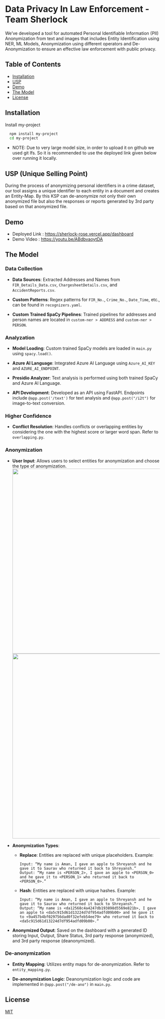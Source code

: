 
# Data Privacy In Law Enforcement - Team Sherlock

We’ve developed a tool for automated Personal Identifiable Information (PII) Anonymization from text and images that includes Entity Identification using NER, ML Models, Anonymization using different operators and De-Anonymization to ensure an effective law enforcement with public privacy.


## Table of Contents

- [Installation](#Installation)
- [USP](#USP)
- [Demo](#demo)
- [The Model](#The_Model)
- [License](#license)
## Installation

Install my-project

```bash
  npm install my-project
  cd my-project
```

- NOTE: Due to very large model size, in order to upload it on github we used git lfs. So it is recommended to use the deployed link given below over running it locally.
    
## USP (Unique Selling Point)

During the process of anonymizing personal identifiers in a crime dataset, our tool assigns a unique identifier to each entity in a document and creates an Entity-Map. By this KSP can de-anonymize not only their own anonymized file but also the responses or reports generated by 3rd party based on that anonymized file. 


## Demo

- Deployed Link :  https://sherlock-rose.vercel.app/dashboard
- Demo Video : https://youtu.be/ABdbvaoytDA


## The Model

### Data Collection

- **Data Sources**: Extracted Addresses and Names from `FIR_Details_Data.csv`, `ChargesheetDetails.csv`, and `AccidentReports.csv`.
  
- **Custom Patterns**: Regex patterns for `FIR_No.`, `Crime_No.`, `Date_Time`, etc., can be found in `recognizers.yaml`.

- **Custom Trained SpaCy Pipelines**: Trained pipelines for addresses and person names are located in `custom-ner > ADDRESS` and `custom-ner > PERSON`.

### Analyzation

- **Model Loading**: Custom trained SpaCy models are loaded in `main.py` using `spacy.load()`.

- **Azure AI Language**: Integrated Azure AI Language using `Azure_AI_KEY` and `AZURE_AI_ENDPOINT`.

- **Presidio Analyzer**: Text analysis is performed using both trained SpaCy and Azure AI Language.

- **API Development**: Developed as an API using FastAPI. Endpoints include `@app.post('/text')` for text analysis and `@app.post("/i2t")` for image-to-text conversion.

### Higher Confidence

- **Conflict Resolution**: Handles conflicts or overlapping entities by considering the one with the highest score or larger word span. Refer to `overlapping.py`.

### Anonymization

- **User Input**: Allows users to select entities for anonymization and choose the type of anonymization.
  <img src="https://i.ibb.co/cYP0d4z/Screenshot-2024-04-15-at-20-03-01.png" width="600"/>
  <img src="https://i.ibb.co/sj6SYzy/Screenshot-2024-04-15-at-20-05-25.png" width="600"/>

- **Anonymization Types**:
  - **Replace**: Entities are replaced with unique placeholders. Example:
    ```
    Input: “My name is Aman, I gave an apple to Shreyansh and he gave it to Saurav who returned it back to Shreyansh.”
    Output: “My name is <PERSON_2>, I gave an apple to <PERSON_0> and he gave it to <PERSON_1> who returned it back to <PERSON_0>.”
    ```

  - **Hash**: Entities are replaced with unique hashes. Example:
    ```
    Input: “My name is Aman, I gave an apple to Shreyansh and he gave it to Saurav who returned it back to Shreyansh.”
    Output: “My name is <da12568c4a4247db193898d5569e821b>, I gave an apple to <da5c915d61d13224d7df954adfd09b00> and he gave it to <9a457b4bf029756dad0f32efeb54ee79> who returned it back to <da5c915d61d13224d7df954adfd09b00>.“
    ```

- **Anonymized Output**: Saved on the dashboard with a generated ID storing Input, Output, Share Status, 3rd party response (anonymized), and 3rd party response (deanonymized).

### De-anonymization

- **Entity Mapping**: Utilizes entity maps for de-anonymization. Refer to `entity_mapping.py`.

- **De-anonymization Logic**: Deanonymization logic and code are implemented in `@app.post("/de-ano")` in `main.py`.


## License

[MIT](https://choosealicense.com/licenses/mit/)

